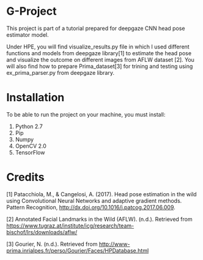 # G-Project
This project is part of a tutorial prepared for deepgaze CNN head pose estimator model.

Under HPE, you will find visualize_results.py file in which I used different functions and models from deepgaze library[1]
to estimate the head pose and visualize the outcome on different images from AFLW dataset [2].
You will also find how to prepare Prima_dataset[3] for trining and testing using ex_prima_parser.py from deepgaze library.

# Installation 
To be able to run the project on your machine, you must install:
1.  Python 2.7 
2.	Pip
3.	Numpy
4.	OpenCV 2.0
5.	TensorFlow


# Credits
[1]	Patacchiola, M., & Cangelosi, A. (2017). Head pose estimation in the wild using Convolutional Neural Networks and adaptive gradient methods. Pattern Recognition, http://dx.doi.org/10.1016/j.patcog.2017.06.009.

[2] Annotated Facial Landmarks in the Wild (AFLW). (n.d.). Retrieved from https://www.tugraz.at/institute/icg/research/team-bischof/lrs/downloads/aflw/

[3]	Gourier, N. (n.d.). Retrieved from http://www-prima.inrialpes.fr/perso/Gourier/Faces/HPDatabase.html
